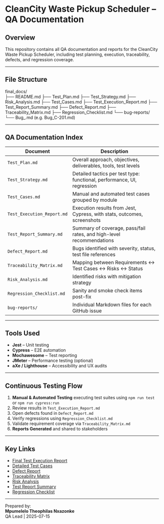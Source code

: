 # CleanCity Waste Pickup Scheduler – QA Documentation

## Overview

This repository contains all QA documentation and reports for the CleanCity Waste Pickup Scheduler, including test planning, execution, traceability, defects, and regression coverage.

---

## File Structure

final_docs/<br>
 ├── README.md
 ├── Test_Plan.md
 ├── Test_Strategy.md
 ├── Risk_Analysis.md
 ├── Test_Cases.md
 ├── Test_Execution_Report.md
 ├── Test_Report_Summary.md
 ├── Defect_Report.md
 ├── Traceability_Matrix.md
 ├── Regression_Checklist.md
 └── bug-reports/
  └── Bug_<ID>.md (e.g. Bug_C-201.md)

---

## QA Documentation Index

| Document | Description                                         |
|----------|-----------------------------------------------------|
| `Test_Plan.md` | Overall approach, objectives, deliverables, tools, test levels |
| `Test_Strategy.md` | Detailed tactics per test type: functional, performance, UI, regression |
| `Test_Cases.md` | Manual and automated test cases grouped by module |
| `Test_Execution_Report.md` | Execution results from Jest, Cypress, with stats, outcomes, screenshots |
| `Test_Report_Summary.md` | Summary of coverage, pass/fail rates, and high-level recommendations |
| `Defect_Report.md` | Bugs identified with severity, status, test file references |
| `Traceability_Matrix.md` | Mapping between Requirements <-> Test Cases <-> Risks <-> Status |
| `Risk_Analysis.md` | Identified risks with mitigation strategy |
| `Regression_Checklist.md`| Sanity and smoke check items post-fix |
| `bug-reports/` | Individual Markdown files for each GitHub issue |

---

## Tools Used

- **Jest** – Unit testing
- **Cypress** – E2E automation
- **Mochawesome** – Test reporting
- **JMeter** – Performance testing (optional)
- **aXe / Lighthouse** – Accessibility and UX audits

---

## Continuous Testing Flow

1. **Manual & Automated Testing** executing test suites using `npm run test` or `npm run cypress:run`
2. Review results in `Test_Execution_Report.md`
3. Open defects found in `Defect_Report.md`
4. Verify regressions using `Regression_Checklist.md`
5. Validate requirement coverage via `Traceability_Matrix.md`
6. **Reports Generated** and shared to stakeholders

---

## Key Links

- [Final Test Execution Report](./Test_Execution_Report.md)
- [Detailed Test Cases](./Test_Cases.md)
- [Defect Report](./Defect_Report.md)
- [Traceability Matrix](./Traceability_Matrix.md)
- [Risk Analysis](./Risk_Analysis.md)
- [Test Report Summary](./Test_Report_Summary.md)
- [Regression Checklist](./Regression_Checklist.md)

---

Prepared by:  
**Mpumelelo Theophilas Nxazonke**  
QA Lead | 2025-07-15
